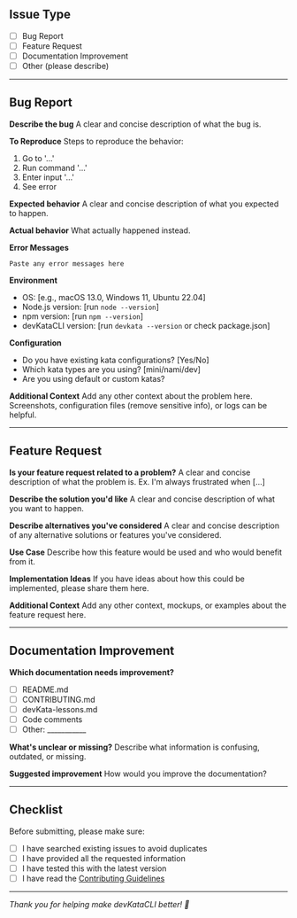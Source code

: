 <!--
Thank you for taking the time to report an issue or suggest a feature!

Please fill out the sections below to help us understand your issue better.
If this is a feature request, you can remove the "Bug Report" sections.
-->

## Issue Type

- [ ] Bug Report
- [ ] Feature Request
- [ ] Documentation Improvement
- [ ] Other (please describe)

---

## Bug Report

**Describe the bug**
A clear and concise description of what the bug is.

**To Reproduce**
Steps to reproduce the behavior:
1. Go to '...'
2. Run command '...'
3. Enter input '...'
4. See error

**Expected behavior**
A clear and concise description of what you expected to happen.

**Actual behavior**
What actually happened instead.

**Error Messages**
```
Paste any error messages here
```

**Environment**
- OS: [e.g., macOS 13.0, Windows 11, Ubuntu 22.04]
- Node.js version: [run `node --version`]
- npm version: [run `npm --version`]
- devKataCLI version: [run `devkata --version` or check package.json]

**Configuration**
- Do you have existing kata configurations? [Yes/No]
- Which kata types are you using? [mini/nami/dev]
- Are you using default or custom katas?

**Additional Context**
Add any other context about the problem here. Screenshots, configuration files (remove sensitive info), or logs can be helpful.

---

## Feature Request

**Is your feature request related to a problem?**
A clear and concise description of what the problem is. Ex. I'm always frustrated when [...]

**Describe the solution you'd like**
A clear and concise description of what you want to happen.

**Describe alternatives you've considered**
A clear and concise description of any alternative solutions or features you've considered.

**Use Case**
Describe how this feature would be used and who would benefit from it.

**Implementation Ideas**
If you have ideas about how this could be implemented, please share them here.

**Additional Context**
Add any other context, mockups, or examples about the feature request here.

---

## Documentation Improvement

**Which documentation needs improvement?**
- [ ] README.md
- [ ] CONTRIBUTING.md
- [ ] devKata-lessons.md
- [ ] Code comments
- [ ] Other: ___________

**What's unclear or missing?**
Describe what information is confusing, outdated, or missing.

**Suggested improvement**
How would you improve the documentation?

---

## Checklist

Before submitting, please make sure:

- [ ] I have searched existing issues to avoid duplicates
- [ ] I have provided all the requested information
- [ ] I have tested this with the latest version
- [ ] I have read the [Contributing Guidelines](../CONTRIBUTING.md)

---

*Thank you for helping make devKataCLI better! 🚀*